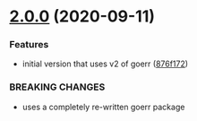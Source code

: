 # [2.0.0](https://github.com/brad-jones/goasync/compare/v1.0.0...v2.0.0) (2020-09-11)


### Features

* initial version that uses v2 of goerr ([876f172](https://github.com/brad-jones/goasync/commit/876f17218c7b454ef43d273d1c2a8bb8daaae018))


### BREAKING CHANGES

* uses a completely re-written goerr package
